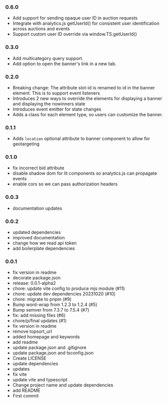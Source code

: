 ### 0.6.0

- Add support for sending opaque user ID in auction requests
- Integrate with analytics.js getUserId() for consistent user identification across auctions and events
- Support custom user ID override via window.TS.getUserId()

### 0.3.0

- Add multicategory query support.
- Add option to open the banner's link in a new tab.

### 0.2.0

- Breaking change: The attribute slot-id is renamed to id in the banner element. This is to support event listeners
- Introduces 2 new ways to override the elements for displaying a banner and displaying the nowinners state
- Introduces event emitter for state changes
- Adds a class for each element type, so users can customize the banner.

### 0.1.1

- Adds `location` optional attribute to banner component to allow for geotargeting

### 0.1.0

- fix incorrect bid attribute
- disable shadow dom for lit components so analytics.js can propagate events
- enable cors so we can pass authorization headers

### 0.0.3

- documentation updates

### 0.0.2

- updated dependencies
- improved documentation
- change how we read api token
- add boilerplate dependencies

### 0.0.1

- fix version in readme
- decorate package.json
- release: 0.0.1-alpha2
- chore: update vite config to produce mjs module (#11)
- chore: update dev dependencies 20231020 (#10)
- chore: migrate to pnpm (#9)
- Bump word-wrap from 1.2.3 to 1.2.4 (#5)
- Bump semver from 7.3.7 to 7.5.4 (#7)
- fix: add missing files (#6)
- chore/p/final updates (#1)
- fix version in readme
- remove topsort_url
- added homepage and keywords
- add readme
- update package.json and .gitignore
- update package.json and tsconfig.json
- Create LICENSE
- update dependencies
- updates
- fix vite
- update vite and typescript
- Change project name and update dependencies
- add README
- First commit
